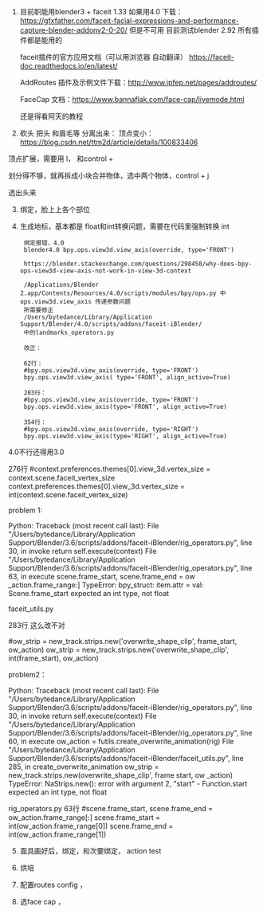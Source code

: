 1. 目前职能用blender3 + faceit 1.33
	如果用4.0 
	下载：https://gfxfather.com/faceit-facial-expressions-and-performance-capture-blender-addonv2-0-20/
	但是不可用
	目前测试blender 2.92 所有插件都是能用的


	faceit插件的官方应用文档（可以用浏览器 自动翻译）
	https://faceit-doc.readthedocs.io/en/latest/

	AddRoutes 插件及示例文件下载：http://www.jpfep.net/pages/addroutes/

	FaceCap 文档：https://www.bannaflak.com/face-cap/livemode.html

	还是得看阿天的教程 

2. 砍头 
把头 和眉毛等 分离出来：
顶点变小：
https://blog.csdn.net/ttm2d/article/details/100833406


顶点扩展，需要用 l，  和control + 

划分得不够，就再拆成小块合并物体，选中两个物体，control + j

选出头来


3. 绑定，脸上上各个部位 

4. 生成地标，基本都是 float和int转换问题，需要在代码里强制转换 int

		绑定报错，4.0
		blender4.0 bpy.ops.view3d.view_axis(override, type='FRONT')

		https://blender.stackexchange.com/questions/298458/why-does-bpy-ops-view3d-view-axis-not-work-in-view-3d-context

		/Applications/Blender 2.app/Contents/Resources/4.0/scripts/modules/bpy/ops.py 中ops.view3d.view_axis 传递参数问题
		所需要修正
		/Users/bytedance/Library/Application Support/Blender/4.0/scripts/addons/faceit-iBlender/
		中的landmarks_operators.py

		改正：

		62行：
		#bpy.ops.view3d.view_axis(override, type='FRONT')
		bpy.ops.view3d.view_axis( type='FRONT', align_active=True)

		203行：
		#bpy.ops.view3d.view_axis(override, type='FRONT')
		bpy.ops.view3d.view_axis(type='FRONT', align_active=True)

		354行：
		#bpy.ops.view3d.view_axis(override, type='RIGHT')
		bpy.ops.view3d.view_axis(type='RIGHT', align_active=True)


4.0不行还得用3.0

276行
#context.preferences.themes[0].view_3d.vertex_size = context.scene.faceit_vertex_size
context.preferences.themes[0].view_3d.vertex_size = int(context.scene.faceit_vertex_size)

problem 1:

Python: Traceback (most recent call last):
File "/Users/bytedance/Library/Application Support/Blender/3.6/scripts/addons/faceit-iBlender/rig_operators.py", line 30, in invoke return self.execute(context)
File "/Users/bytedance/Library/Application Support/Blender/3.6/scripts/addons/faceit-iBlender/rig_operators.py", line 63, in execute
scene.frame_start, scene.frame_end = ow
_action.frame_range:]
TypeError: bpy_struct: item.attr = val: Scene.frame_start expected an int type, not float

faceit_utils.py

283行 这么改不对

#ow_strip = new_track.strips.new('overwrite_shape_clip', frame_start, ow_action)
ow_strip = new_track.strips.new('overwrite_shape_clip', int(frame_start), ow_action)

problem2：

Python: Traceback (most recent call last):
File "/Users/bytedance/Library/Application Support/Blender/3.6/scripts/addons/faceit-iBlender/rig_operators.py", line 30, in invoke return self.execute(context)
File "/Users/bytedance/Library/Application Support/Blender/3.6/scripts/addons/faceit-iBlender/rig_operators.py", line 60, in execute
ow_action = futils.create_overwrite_animation(rig)
File "/Users/bytedance/Library/Application Support/Blender/3.6/scripts/addons/faceit-iBlender/faceit_utils.py", line 285, in create_overwrite_animation
ow_strip = new_track.strips.new(overwrite_shape_clip', frame start, ow _action)
TypeError: NaStrips.new(): error with argument 2, "start" - Function.start expected an int type, not float


rig_operators.py 63行
#scene.frame_start, scene.frame_end = ow_action.frame_range[:]
scene.frame_start  = int(ow_action.frame_range[0])
scene.frame_end = int(ow_action.frame_range[1])


5. 面具画好后，绑定，和次要绑定， action test

6. 烘培
7.  配置routes config ，
8. 选face cap ，











